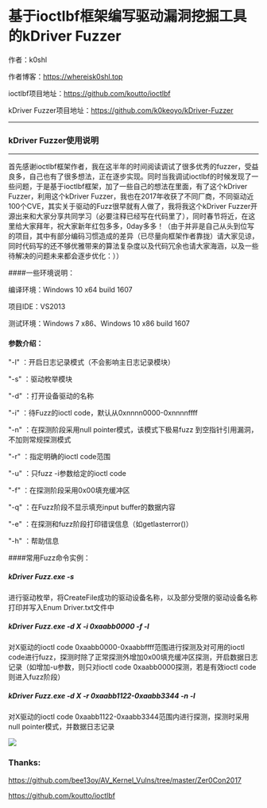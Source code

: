 # 基于ioctlbf框架编写驱动漏洞挖掘工具的kDriver Fuzzer

作者：k0shl  

作者博客：https://whereisk0shl.top

ioctlbf项目地址：https://github.com/koutto/ioctlbf

kDriver Fuzzer项目地址：https://github.com/k0keoyo/kDriver-Fuzzer

- - - - --

### kDriver Fuzzer使用说明

- - - - -
首先感谢ioctlbf框架作者，我在这半年的时间阅读调试了很多优秀的fuzzer，受益良多，自己也有了很多想法，正在逐步实现。同时当我调试ioctlbf的时候发现了一些问题，于是基于ioctlbf框架，加了一些自己的想法在里面，有了这个kDriver Fuzzer，利用这个kDriver Fuzzer，我也在2017年收获了不同厂商，不同驱动近100个CVE，其实关于驱动的Fuzz很早就有人做了，我将我这个kDriver Fuzzer开源出来和大家分享共同学习（必要注释已经写在代码里了），同时春节将近，在这里给大家拜年，祝大家新年红包多多，0day多多！（由于并非是自己从头到位写的项目，其中有部分编码习惯造成的差异（已尽量向框架作者靠拢）请大家见谅，同时代码写的还不够优雅带来的算法复杂度以及代码冗余也请大家海涵，以及一些待解决的问题未来都会逐步优化：））

####一些环境说明：

编译环境：Windows 10 x64 build 1607 

项目IDE：VS2013

测试环境：Windows 7 x86、Windows 10 x86 build 1607

#### 参数介绍：

"-l" ：开启日志记录模式（不会影响主日志记录模块）

"-s" ：驱动枚举模块

"-d" ：打开设备驱动的名称

"-i" ：待Fuzz的ioctl code，默认从0xnnnn0000-0xnnnnffff

"-n" ：在探测阶段采用null pointer模式，该模式下极易fuzz 到空指针引用漏洞，不加则常规探测模式

"-r" ：指定明确的ioctl code范围

"-u" ：只fuzz -i参数给定的ioctl code

"-f" ：在探测阶段采用0x00填充缓冲区

"-q" ：在Fuzz阶段不显示填充input buffer的数据内容

"-e" ：在探测和fuzz阶段打印错误信息（如getlasterror()）

"-h" ：帮助信息

####常用Fuzz命令实例：

##### kDriver Fuzz.exe -s

进行驱动枚举，将CreateFile成功的驱动设备名称，以及部分受限的驱动设备名称打印并写入Enum Driver.txt文件中


##### kDriver Fuzz.exe -d X -i 0xaabb0000 -f -l

对X驱动的ioctl code 0xaabb0000-0xaabbffff范围进行探测及对可用的ioctl code进行fuzz，探测时除了正常探测外增加0x00填充缓冲区探测，开启数据日志记录（如增加-u参数，则只对ioctl code 0xaabb0000探测，若是有效ioctl code则进入fuzz阶段）


##### kDriver Fuzz.exe -d X -r 0xaabb1122-0xaabb3344 -n -l

对X驱动的ioctl code 0xaabb1122-0xaabb3344范围内进行探测，探测时采用null pointer模式，并数据日志记录

![](https://github.com/k0keoyo/kDriver-Fuzzer/blob/master/framework.png)


### Thanks:

https://github.com/bee13oy/AV_Kernel_Vulns/tree/master/Zer0Con2017

https://github.com/koutto/ioctlbf
